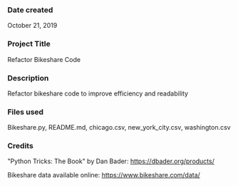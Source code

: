 ### Date created
October 21, 2019

### Project Title
Refactor Bikeshare Code

### Description
Refactor bikeshare code to improve efficiency and readability

### Files used
Bikeshare.py, README.md, chicago.csv, new_york_city.csv, washington.csv

### Credits
"Python Tricks: The Book" by Dan Bader:
https://dbader.org/products/

Bikeshare data available online:
https://www.bikeshare.com/data/
